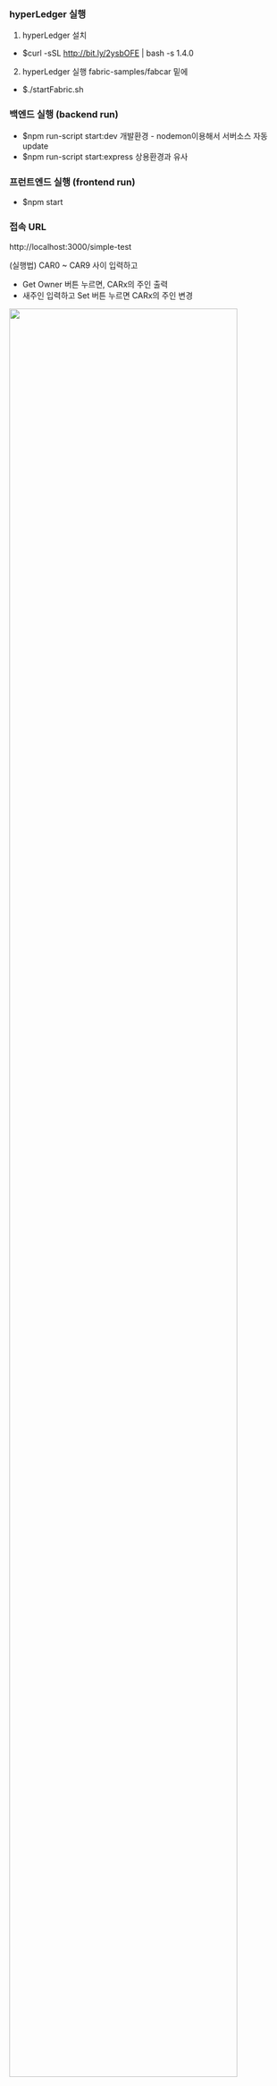 ### hyperLedger 실행 
1. hyperLedger 설치 
  - $curl -sSL http://bit.ly/2ysbOFE | bash -s 1.4.0
2. hyperLedger 실행 fabric-samples/fabcar 밑에  
  - $./startFabric.sh   

### 백엔드 실행 (backend run)
  - $npm run-script start:dev     개발환경 - nodemon이용해서 서버소스 자동 update
  - $npm run-script start:express  상용환경과 유사

### 프런트엔드 실행 (frontend run)
  - $npm start

### 접속 URL
http://localhost:3000/simple-test

(실행법)
CAR0 ~ CAR9 사이 입력하고 
  - Get Owner 버튼 누르면, CARx의 주인 출력
  - 새주인 입력하고 Set 버튼 누르면 CARx의 주인 변경
  
<img src="https://user-images.githubusercontent.com/7694008/52829585-c1aba480-3110-11e9-9655-dbc05abaed62.png" width="90%"></img>
